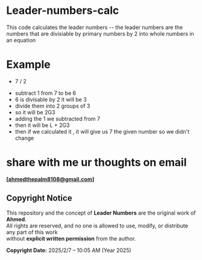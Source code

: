 # Leader-numbers-calc
 This code calculates the leader numbers -- the leader numbers are the numbers that are divisiable by primary numbers by 2 into whole numbers in an equation
# Example
* 7 / 2
- subtract 1 from 7 to be 6
- 6 is divisable by 2 it will be 3
- divide them into 2 groups of 3
- so it will be 2G3
- adding the 1 we subtracted from 7
- then it will be L + 2G3
- then if we calculated it , it will give us 7 the given number so we didn't change
# share with me ur thoughts on email 
**[ahmedthepalm8108@gmail.com]**

## Copyright Notice  

This repository and the concept of **Leader Numbers** are the original work of **Ahmed**.  
All rights are reserved, and no one is allowed to use, modify, or distribute any part of this work  
without **explicit written permission** from the author.  

**Copyright Date:** 2025/2/7 – 10:05 AM (Year 2025) 
